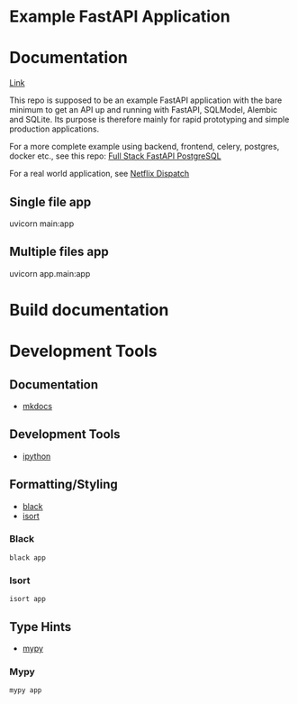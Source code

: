 # Example FastAPI Application

# Documentation

[Link](https://omussell.github.io/fastapi-example)

This repo is supposed to be an example FastAPI application with the bare minimum to get an API up and running with FastAPI, SQLModel, Alembic and SQLite. Its purpose is therefore mainly for rapid prototyping and simple production applications.

For a more complete example using backend, frontend, celery, postgres, docker etc., see this repo: [Full Stack FastAPI PostgreSQL](https://github.com/tiangolo/full-stack-fastapi-postgresql)

For a real world application, see [Netflix Dispatch](https://github.com/Netflix/dispatch)


## Single file app

uvicorn main:app

## Multiple files app

uvicorn app.main:app

# Build documentation

# Development Tools

## Documentation
- [mkdocs](https://www.mkdocs.org/)

## Development Tools
- [ipython](https://ipython.readthedocs.io/en/stable/)


## Formatting/Styling
- [black](https://black.readthedocs.io/en/stable/)
- [isort](https://pypi.org/project/isort/)

### Black

`black app`

### Isort

`isort app`

## Type Hints
- [mypy](https://mypy.readthedocs.io/en/latest/)

### Mypy

`mypy app`
